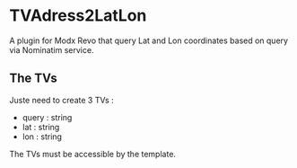# TVAdress2LatLon
A plugin for Modx Revo that query Lat and Lon coordinates based on query via Nominatim service.

## The TVs
Juste need to create 3 TVs :
  - query : string
  - lat : string
  - lon : string
 
The TVs must be accessible by the template.
